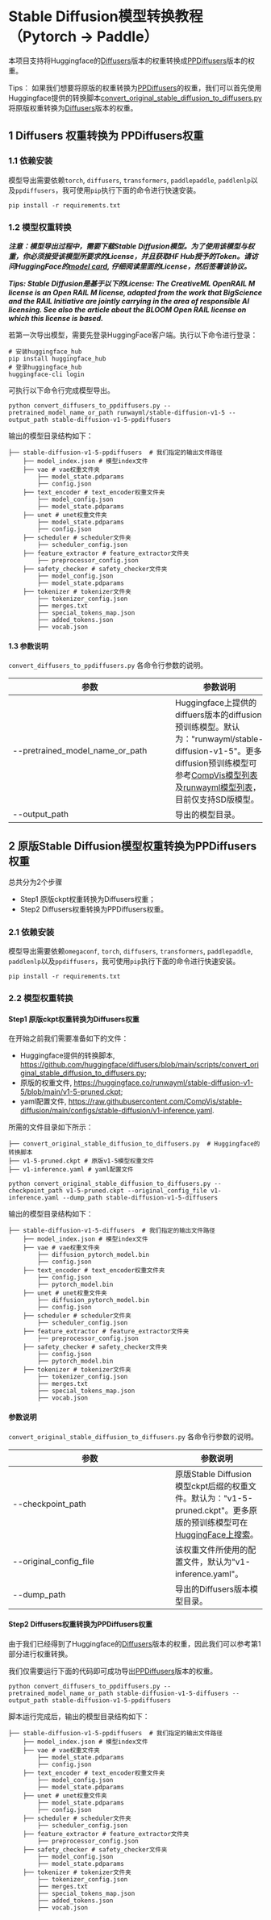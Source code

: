 # Stable Diffusion模型转换教程（Pytorch -> Paddle）

本项目支持将Huggingface的[Diffusers](https://github.com/huggingface/diffusers)版本的权重转换成[PPDiffusers](https://github.com/PaddlePaddle/PaddleNLP/tree/develop/ppdiffusers)版本的权重。

Tips：
如果我们想要将原版的权重转换为[PPDiffusers](https://github.com/PaddlePaddle/PaddleNLP/tree/develop/ppdiffusers)的权重，我们可以首先使用
Huggingface提供的转换脚本[convert_original_stable_diffusion_to_diffusers.py](https://github.com/huggingface/diffusers/blob/main/scripts/convert_original_stable_diffusion_to_diffusers.py)将原版权重转换为[Diffusers](https://github.com/huggingface/diffusers)版本的权重。

## 1 Diffusers 权重转换为 PPDiffusers权重

### 1.1 依赖安装

模型导出需要依赖`torch`, `diffusers`, `transformers`, `paddlepaddle`, `paddlenlp`以及`ppdiffusers`，我可使用`pip`执行下面的命令进行快速安装。

```shell
pip install -r requirements.txt
```

### 1.2 模型权重转换

___注意：模型导出过程中，需要下载Stable Diffusion模型。为了使用该模型与权重，你必须接受该模型所要求的License，并且获取HF Hub授予的Token。请访问HuggingFace的[model card](https://huggingface.co/runwayml/stable-diffusion-v1-5), 仔细阅读里面的License，然后签署该协议。___

___Tips: Stable Diffusion是基于以下的License: The CreativeML OpenRAIL M license is an Open RAIL M license, adapted from the work that BigScience and the RAIL Initiative are jointly carrying in the area of responsible AI licensing. See also the article about the BLOOM Open RAIL license on which this license is based.___

若第一次导出模型，需要先登录HuggingFace客户端。执行以下命令进行登录：

```shell
# 安装huggingface_hub
pip install huggingface_hub
# 登录huggingface_hub
huggingface-cli login
```

可执行以下命令行完成模型导出。

```shell
python convert_diffusers_to_ppdiffusers.py --pretrained_model_name_or_path runwayml/stable-diffusion-v1-5 --output_path stable-diffusion-v1-5-ppdiffusers
```

输出的模型目录结构如下：
```shell
├── stable-diffusion-v1-5-ppdiffusers  # 我们指定的输出文件路径
    ├── model_index.json # 模型index文件
    ├── vae # vae权重文件夹
        ├── model_state.pdparams
        ├── config.json
    ├── text_encoder # text_encoder权重文件夹
        ├── model_config.json
        ├── model_state.pdparams
    ├── unet # unet权重文件夹
        ├── model_state.pdparams
        ├── config.json
    ├── scheduler # scheduler文件夹
        ├── scheduler_config.json
    ├── feature_extractor # feature_extractor文件夹
        ├── preprocessor_config.json
    ├── safety_checker # safety_checker文件夹
        ├── model_config.json
        ├── model_state.pdparams
    ├── tokenizer # tokenizer文件夹
        ├── tokenizer_config.json
        ├── merges.txt
        ├── special_tokens_map.json
        ├── added_tokens.json
        ├── vocab.json
```

#### 1.3 参数说明

`convert_diffusers_to_ppdiffusers.py` 各命令行参数的说明。

| 参数 |参数说明 |
|----------|--------------|
|<div style="width: 230pt">--pretrained_model_name_or_path </div> | Huggingface上提供的diffuers版本的diffusion预训练模型。默认为："runwayml/stable-diffusion-v1-5"。更多diffusion预训练模型可参考[CompVis模型列表](https://huggingface.co/CompVis)及[runwayml模型列表](https://huggingface.co/runwayml)，目前仅支持SD版模型。|
|--output_path | 导出的模型目录。 |


## 2 原版Stable Diffusion模型权重转换为PPDiffusers权重

总共分为2个步骤
- Step1 原版ckpt权重转换为Diffusers权重；
- Step2 Diffusers权重转换为PPDiffusers权重。

### 2.1 依赖安装

模型导出需要依赖`omegaconf`, `torch`, `diffusers`, `transformers`, `paddlepaddle`, `paddlenlp`以及`ppdiffusers`，我可使用`pip`执行下面的命令进行快速安装。

```shell
pip install -r requirements.txt
```

### 2.2 模型权重转换

#### Step1 原版ckpt权重转换为Diffusers权重
在开始之前我们需要准备如下的文件：
- Huggingface提供的转换脚本, https://github.com/huggingface/diffusers/blob/main/scripts/convert_original_stable_diffusion_to_diffusers.py;
- 原版的权重文件, https://huggingface.co/runwayml/stable-diffusion-v1-5/blob/main/v1-5-pruned.ckpt;
- yaml配置文件, https://raw.githubusercontent.com/CompVis/stable-diffusion/main/configs/stable-diffusion/v1-inference.yaml.

所需的文件目录如下所示：
```shell
├── convert_original_stable_diffusion_to_diffusers.py  # Huggingface的转换脚本
├── v1-5-pruned.ckpt # 原版v1-5模型权重文件
├── v1-inference.yaml # yaml配置文件
```

```shell
python convert_original_stable_diffusion_to_diffusers.py --checkpoint_path v1-5-pruned.ckpt --original_config_file v1-inference.yaml --dump_path stable-diffusion-v1-5-diffusers
```

输出的模型目录结构如下：

```shell
├── stable-diffusion-v1-5-diffusers  # 我们指定的输出文件路径
    ├── model_index.json # 模型index文件
    ├── vae # vae权重文件夹
        ├── diffusion_pytorch_model.bin
        ├── config.json
    ├── text_encoder # text_encoder权重文件夹
        ├── config.json
        ├── pytorch_model.bin
    ├── unet # unet权重文件夹
        ├── diffusion_pytorch_model.bin
        ├── config.json
    ├── scheduler # scheduler文件夹
        ├── scheduler_config.json
    ├── feature_extractor # feature_extractor文件夹
        ├── preprocessor_config.json
    ├── safety_checker # safety_checker文件夹
        ├── config.json
        ├── pytorch_model.bin
    ├── tokenizer # tokenizer文件夹
        ├── tokenizer_config.json
        ├── merges.txt
        ├── special_tokens_map.json
        ├── vocab.json
```
#### 参数说明

`convert_original_stable_diffusion_to_diffusers.py` 各命令行参数的说明。

| 参数 |参数说明 |
|----------|--------------|
|<div style="width: 230pt">--checkpoint_path </div> | 原版Stable Diffusion模型ckpt后缀的权重文件。默认为："v1-5-pruned.ckpt"。更多原版的预训练模型可在[HuggingFace上搜索](https://huggingface.co/)。|
|--original_config_file | 该权重文件所使用的配置文件，默认为"v1-inference.yaml"。 |
|--dump_path | 导出的Diffusers版本模型目录。 |

#### Step2 Diffusers权重转换为PPDiffusers权重
由于我们已经得到了Huggingface的[Diffusers](https://github.com/huggingface/diffusers)版本的权重，因此我们可以参考第1部分进行权重转换。

我们仅需要运行下面的代码即可成功导出[PPDiffusers](https://github.com/PaddlePaddle/PaddleNLP/tree/develop/ppdiffusers)版本的权重。

```shell
python convert_diffusers_to_ppdiffusers.py --pretrained_model_name_or_path stable-diffusion-v1-5-diffusers --output_path stable-diffusion-v1-5-ppdiffusers
```

脚本运行完成后，输出的模型目录结构如下：
```shell
├── stable-diffusion-v1-5-ppdiffusers  # 我们指定的输出文件路径
    ├── model_index.json # 模型index文件
    ├── vae # vae权重文件夹
        ├── model_state.pdparams
        ├── config.json
    ├── text_encoder # text_encoder权重文件夹
        ├── model_config.json
        ├── model_state.pdparams
    ├── unet # unet权重文件夹
        ├── model_state.pdparams
        ├── config.json
    ├── scheduler # scheduler文件夹
        ├── scheduler_config.json
    ├── feature_extractor # feature_extractor文件夹
        ├── preprocessor_config.json
    ├── safety_checker # safety_checker文件夹
        ├── model_config.json
        ├── model_state.pdparams
    ├── tokenizer # tokenizer文件夹
        ├── tokenizer_config.json
        ├── merges.txt
        ├── special_tokens_map.json
        ├── added_tokens.json
        ├── vocab.json
```
